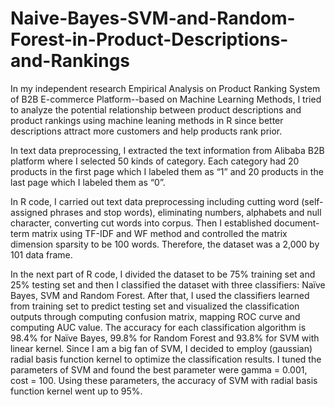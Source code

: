 # Naive-Bayes-SVM-and-Random-Forest-in-Product-Descriptions-and-Rankings

In my independent research Empirical Analysis on Product Ranking System of B2B E-commerce Platform--based on Machine Learning Methods, I tried to analyze the potential relationship between product descriptions and product rankings using machine leaning methods in R since better descriptions attract more customers and help products rank prior. 

In text data preprocessing, I extracted the text information from Alibaba B2B platform where I selected 50 kinds of category. Each category had 20 products in the first page which I labeled them as “1” and 20 products in the last page which I labeled them as “0”.

In R code, I carried out text data preprocessing including cutting word (self-assigned phrases and stop words), eliminating numbers, alphabets and null character, converting cut words into corpus. Then I established document-term matrix using TF-IDF and WF method and controlled the matrix dimension sparsity to be 100 words. Therefore, the dataset was a 2,000 by 101 data frame.

In the next part of R code, I divided the dataset to be 75% training set and 25% testing set and then I classified the dataset with three classifiers: Naïve Bayes, SVM and Random Forest. After that, I used the classifiers learned from training set to predict testing set and visualized the classification outputs through computing confusion matrix, mapping ROC curve and computing AUC value. The accuracy for each classification algorithm is 98.4% for Naïve Bayes, 99.8% for Random Forest and 93.8% for SVM with linear kernel. Since I am a big fan of SVM, I decided to employ (gaussian) radial basis function kernel to optimize the classification results. I tuned the parameters of SVM and found the best parameter were gamma = 0.001, cost = 100. Using these parameters, the accuracy of SVM with radial basis function kernel went up to 95%. 
